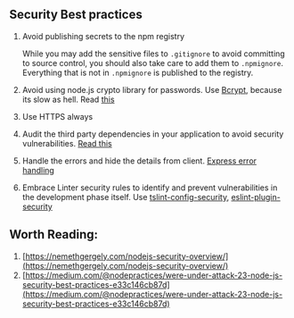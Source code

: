 ## Security Best practices
1. Avoid publishing secrets to the npm registry

    While you may add the sensitive files to `.gitignore` to avoid committing to source control, you should also take care to add them to `.npmignore`. Everything that is not in `.npmignore` is published to the registry. 

2. Avoid using node.js crypto library for passwords. Use [Bcrypt](https://www.npmjs.com/package/bcrypt), because its slow as hell. Read [this](https://codahale.com/how-to-safely-store-a-password/)

3. Use HTTPS always

4. Audit the third party dependencies in your application to avoid security vulnerabilities. [Read this](https://docs.npmjs.com/auditing-package-dependencies-for-security-vulnerabilities)

5. Handle the errors and hide the details from client. [Express error handling](https://expressjs.com/en/guide/error-handling.html)

6. Embrace Linter security rules to identify and prevent vulnerabilities in the development phase itself. Use [tslint-config-security](https://www.npmjs.com/package/tslint-config-security), [eslint-plugin-security](https://github.com/nodesecurity/eslint-plugin-security)


## Worth Reading:
1. [https://nemethgergely.com/nodejs-security-overview/](https://nemethgergely.com/nodejs-security-overview/)
2. [https://medium.com/@nodepractices/were-under-attack-23-node-js-security-best-practices-e33c146cb87d](https://medium.com/@nodepractices/were-under-attack-23-node-js-security-best-practices-e33c146cb87d)
